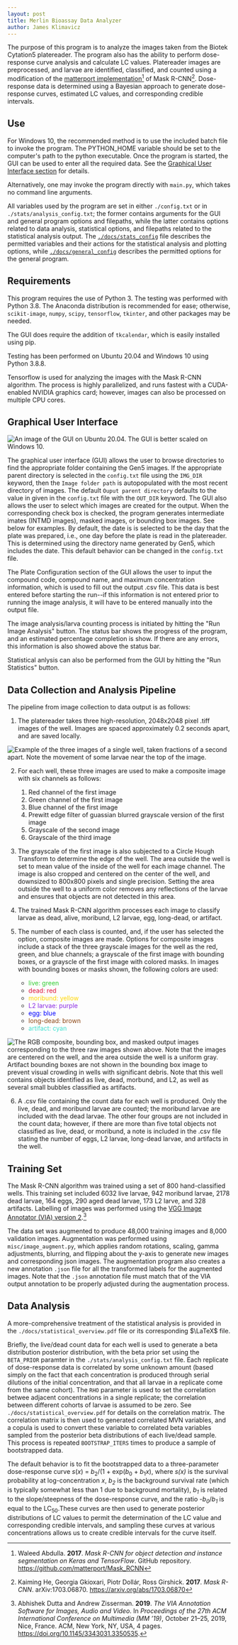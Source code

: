 ```yaml
---
layout: post
title: Merlin Bioassay Data Analyzer
author: James Klimavicz
---
```


The purpose of this program is to analyze the images taken from the Biotek Cytation5 platereader. The program also has the ability to perform dose-response curve analysis and calculate LC values. Platereader images are preprocessed, and larvae are identified, classified, and counted using a modification of the [matterport implementation](https://github.com/matterport/Mask_RCNN)[^2] of Mask R-CNN[^3]. Dose-response data is determined using a Bayesian approach to generate dose-response curves, estimated LC values, and corresponding credible intervals. 

## Use
For Windows 10, the recommended method is to use the included batch file to invoke the program. The PYTHON_HOME variable should be set to the computer's path to the python executable. Once the program is started, the GUI can be used to enter all the required data. See the [Graphical User Interface section](#gui) for details. 

Alternatively, one may invoke the program directly with `main.py`, which takes no command line arguments. 

All variables used by the program are set in either `./config.txt` or in `./stats/analysis_config.txt`; the former contains arguments for the GUI and general program options and filepaths, while the latter contains options related to data analysis, statistical options, and filepaths related to the statistical analysis output. The [`./docs/stats_config`](./docs/stats_config.md) file describes the permitted variables and their actions for the statistical analysis and plotting options, while [`./docs/general_config`](./docs/general_config.md) describes the permitted options for the general program. 

## Requirements

This program requires the use of Python 3. The testing was performed with Python 3.8. The Anaconda distribution is recommended for ease; otherwise, `scikit-image`, `numpy`, `scipy`, `tensorflow`, `tkinter`, and other packages may be needed. 

The GUI does require the addition of `tkcalendar`, which is easily installed using pip. 

Testing has been performed on Ubuntu 20.04 and Windows 10 using Python 3.8.8.

Tensorflow is used for analyzing the images with the Mask R-CNN algorithm. The process is highly parallelized, and runs fastest with a CUDA-enabled NVIDIA graphics card; however, images can also be processed on multiple CPU cores. 

## <a name="gui"></a>Graphical User Interface

![An image of the GUI on Ubuntu 20.04. The GUI is better scaled on Windows 10.](./docs/img/Program.png) 

The graphical user interface (GUI) allows the user to browse directories to find the appropriate folder containing the Gen5 images. If the appropriate parent directory is selected in the `config.txt` file using the `IMG_DIR` keyword, then the `Image folder path` is autopopulated with the most recent directory of images. The default `Ouput parent directory` defaults to the value in given in the `config.txt` file with the `OUT_DIR` keyword. The GUI also allows the user to select which images are created for the output. When the corresponding check box is checked, the program generates intermediate imates (INTMD images), masked images, or bounding box images. See below for examples. By default, the date is is selected to be the day that the plate was prepared, i.e., one day before the plate is read in the platereader. This is determined using the directory name generated by Gen5, which includes the date. This default behavior can be changed in the `config.txt` file. 

The Plate Configuration section of the GUI allows the user to input the compound code, compound name, and maximum concentration information, which is used to fill out the output .csv file. This data is best entered before starting the run--if this information is not entered prior to running the image analysis, it will have to be entered manually into the output file. 

The image analysis/larva counting process is initiated by hitting the "Run Image Analysis" button. The status bar shows the progress of the program, and an estimated percentage completion is show. If there are any errors, this information is also showed above the status bar. 

Statistical anlysis can also be performed from the GUI by hitting the "Run Statistics" button. 


## Data Collection and Analysis Pipeline

The pipeline from image collection to data output is as follows:

1. The platereader takes three high-resolution, 2048x2048 pixel .tiff images of the well. Images are spaced approximately 0.2 seconds apart, and are saved locally. 

![Example of the three images of a single well, taken fractions of a second apart. Note the movement of some larvae near the top of the image.](./docs/img/initial_images.jpg) 

<!-- <figure>
  <img src="./docs/img/B2_04.jpg" width="200" />
  <img src="./docs/img/B2_05.jpg" width="200" /> 
  <img src="./docs/img/B2_06.jpg" width="200" />
  <figcaption aria-hidden="true">Example of the three images of a single well, taken fractions of a second apart. Note the movement of some larvae near the top of the image.</figcaption>
</figure> -->
2. For each well, these three images are used to make a composite image with six channels as follows:

	1. Red channel of the first image
	2. Green channel of the first image
	3. Blue channel of the first image
	4. Prewitt edge filter of guassian blurred grayscale version of the first image
	5. Grayscale of the second image
	6. Grayscale of the third image

3. The grayscale of the first image is also subjected to a Circle Hough Transform to determine the edge of the well. The area outside the well is set to mean value of the inside of the well for each image channel. The image is also cropped and centered on the center of the well, and downsized to 800x800 pixels and single precision. Setting the area outside the well to a uniform color removes any reflections of the larvae and ensures that objects are not detected in this area. 
4. The trained Mask R-CNN algorithm processes each image to classify larvae as dead, alive, moribund, L2 larvae, egg, long-dead, or artifact. 
5. The number of each class is counted, and, if the user has selected the option, composite images are made. Options for composite images include a stack of the three grayscale images for the well as the red, green, and blue channels; a grayscale of the first image with bounding boxes, or a grayscle of the first image with colored masks. In images with bounding boxes or masks shown, the following colors are used:

	- <span style="color:LimeGreen">live: green </span>
	- <span style="color:Crimson">dead: red </span>
	- <span style="color:Gold">moribund: yellow </span>
	- <span style="color:BlueViolet">L2 larvae: purple</span>
	- <span style="color:blue">egg: blue </span>
	- <span style="color:SaddleBrown">long-dead: brown </span>
	- <span style="color:Turquoise">artifact: cyan </span>


![The RGB composite, bounding box, and masked output images corresponding to the three raw images shown above. Note that the images are centered on the well, and the area outside the well is a uniform gray. Artifact bounding boxes are not shown in the bounding box image to prevent visual crowding in wells with significant debris. Note that this well contains objects identified as live, dead, morbund, and L2, as well as several small bubbles classified as artifacts.](./docs/img/processed.jpg) 

<!-- <figure>
  <img src="./docs/img/B2_comp.png" width="200" />
  <img src="./docs/img/B2_bbox.png" width="200" /> 
  <img src="./docs/img/B2_splash.png" width="200" />
  <figcaption aria-hidden="true">The RGB composite, bounding box, and masked output images corresponding to the three raw images shown above. Note that the images are centered on the well, and the area outside the well is a uniform gray. Artifact bounding boxes are not shown in the bounding box image to prevent visual crowding in wells with significant debris. Note that this well contains objects identified as live, dead, morbund, and L2, as well as several small bubbles classified as artifacts. </figcaption>
</figure> -->
6. A .csv file containing the count data for each well is produced. Only the live, dead, and moribund larvae are counted; the moribund larvae are included with the dead larvae. The other four groups are not included in the count data; however, if there are more than five total objects not classified as live, dead, or moribund, a note is included in the .csv file stating the number of eggs, L2 larvae, long-dead larvae, and artifacts in the well. 

## Training Set

The Mask R-CNN algorithm was trained using a set of 800 hand-classified wells. This training set included 6032 live larvae, 942 moribund larvae, 2178 dead larvae, 164 eggs, 290 aged dead larvae, 173 L2 larve, and 328 artifacts. Labelling of images was performed using the [VGG Image Annotator (VIA) version 2](https://www.robots.ox.ac.uk/~vgg/software/via/).[^1] 

The data set was augmented to produce 48,000 training images and 8,000 validation images. Augmentation was performed using `misc/image_augment.py`, which applies random rotations, scaling, gamma adjustments, blurring, and flipping about the y-axis to generate new images and corresponding json images. The augmentation program also creates a new annotation `.json` file for all the transformed labels for the augmented images. Note that the `.json` annotation file must match that of the VIA output annotation to be properly adjusted during the augmentation process.


## Data Analysis

A more-comprehensive treatment of the statistical analysis is provided in the `./docs/statistical_overview.pdf` file or its corresponding $\LaTeX$ file. 

Briefly, the live/dead count data for each well is used to generate a beta distribution posterior distribution, with the beta prior set using the `BETA_PRIOR` paramter in the `./stats/analysis_config.txt` file. Each replicate of dose-response data is correlated by some unknown amount (based simply on the fact that each concentration is produced through serial dilutions of the initial concentration, and that all larvae in a replicate come from the same cohort). The `RHO` parameter is used to set the correlation betwee adjacent concentrations in a single replicate; the correlation between different cohorts of larvae is assumed to be zero. See `./docs/statistical_overview.pdf` for details on the correlation matrix. The correlation matrix is then used to generated correlated MVN variables, and a copula is used to convert these variable to correlated beta variables sampled from the posterior beta distributions of each live/dead sample. This process is repeated `BOOTSTRAP_ITERS` times to produce a sample of bootstrapped data. 

The default behavior is to fit the bootstrapped data to a three-parameter dose-response curve *s*(*x*) = *b*<sub>2</sub>/(1 + exp(*b*<sub>0</sub> + *b*<sub>1</sub>*x*), where *s(x)* is the survival probability at log-concentration *x*, *b<sub>2</sub>* is the background survival rate (which is typically somewhat less than 1 due to background mortality), *b<sub>1</sub>* is related to the slope/steepness of the dose-response curve, and the ratio *-b<sub>0</sub>*/*b<sub>1</sub>* is equal to the LC<sub>50</sub>.These curves are then used to generate posterior distributions of LC values to permit the determination of the LC value and corresponding credible intervals, and sampling these curves at various concentrations allows us to create credible intervals for the curve itself. 



[^1]: Abhishek Dutta and Andrew Zisserman. **2019**. *The VIA Annotation Software for Images, Audio and Video*. In *Proceedings of the 27th ACM International Conference on Multimedia (MM ’19)*, October 21–25, 2019, Nice, France. ACM, New York, NY, USA, 4 pages. https://doi.org/10.1145/3343031.3350535.
[^2]: Waleed Abdulla. **2017**. *Mask R-CNN for object detection and instance segmentation on Keras and TensorFlow*. GitHub repository. https://github.com/matterport/Mask_RCNN
[^3]: Kaiming He, Georgia Gkioxari, Piotr Dollár, Ross Girshick. **2017**. *Mask R-CNN*. arXiv:1703.06870. https://arxiv.org/abs/1703.06870
